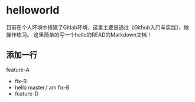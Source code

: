 # helloworld



目前在个人环境中搭建了Gitlab环境，这里主要是通过《Github入门与实践》，做操作练习。
这里简单的写一个hello的READ的Markdown文档！

## 添加一行
feature-A
  - fix-B
  - hello master,I am fix-B
  - feature-D
